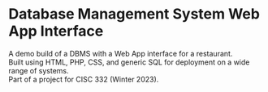 # Database Management System Web App Interface
A demo build of a DBMS with a Web App interface for a restaurant.\
Built using HTML, PHP, CSS, and generic SQL for deployment on a wide range of systems.\
Part of a project for CISC 332 (Winter 2023).
